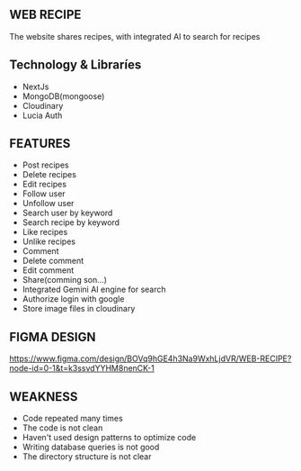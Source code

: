 ## WEB RECIPE

The website shares recipes, with integrated AI to search for recipes

## Technology & Libraríes

- NextJs
- MongoDB(mongoose)
- Cloudinary
- Lucia Auth

## FEATURES

- Post recipes
- Delete recipes
- Edit recipes
- Follow user
- Unfollow user
- Search user by keyword
- Search recipe by keyword
- Like recipes
- Unlike recipes
- Comment
- Delete comment
- Edit comment
- Share(comming son...)
- Integrated Gemini AI engine for search
- Authorize login with google
- Store image files in cloudinary

## FIGMA DESIGN

https://www.figma.com/design/BOVq9hGE4h3Na9WxhLjdVR/WEB-RECIPE?node-id=0-1&t=k3ssvdYYHM8nenCK-1

## WEAKNESS

- Code repeated many times
- The code is not clean
- Haven't used design patterns to optimize code
- Writing database queries is not good
- The directory structure is not clear
